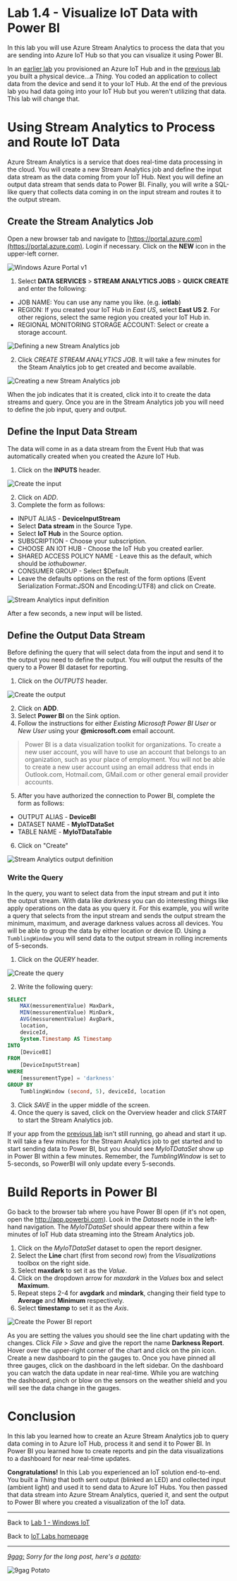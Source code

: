 # Lab 1.4 - Visualize IoT Data with Power BI

In this lab you will use Azure Stream Analytics to process the data that you are sending into Azure IoT Hub so that you can visualize it using Power BI.

In an [earlier lab](/content/lab-1-2-setting-up-an-azure-iot-hub.md) you provisioned an Azure IoT Hub and in the [previous lab](/content/lab-1-3-sending-telemetry-to-the-cloud.md) you built a physical device...a *Thing*. You coded an application to collect
data from the device and send it to your IoT Hub. At the end of the previous lab you had data going into your IoT Hub but you weren't utilizing that data. This lab will change that.

# Using Stream Analytics to Process and Route IoT Data
Azure Stream Analytics is a service that does real-time data processing in the cloud. You will create a new Stream Analytics job and define the 
input data stream as the data coming from your IoT Hub. Next you will define an output data stream that sends data to Power BI. Finally, you 
will write a SQL-like query that collects data coming in on the input stream and routes it to the output stream. 

## Create the Stream Analytics Job
Open a new browser tab and navigate to [https://portal.azure.com](https://portal.azure.com). Login if necessary. Click on the **NEW** icon in the upper-left corner.

![Windows Azure Portal v1](/images/lab1_asa_new.png)

1. Select **DATA SERVICES** > **STREAM ANALYTICS JOBS** > **QUICK CREATE** and enter the following:

 - JOB NAME: You can use any name you like. (e.g. **iotlab**)
 - REGION: If you created your IoT Hub in *East US*, select **East US 2**. For other regions, select the same region you created your IoT Hub in.
 - REGIONAL MONITORING STORAGE ACCOUNT: Select or create a storage account.

![Defining a new Stream Analytics job](/images/lab1_asa_config.png)

2. Click *CREATE STREAM ANALYTICS JOB*. It will take a few minutes for the Steam Analytics job to get created and become available. 

![Creating a new Stream Analytics job](/images/lab1_asa_created.png)

When the job indicates that it is created, click into it to create the data streams and query. Once you are in the Stream Analytics job you will need to define the job input, query and output. 

## Define the Input Data Stream
The data will come in as a data stream from the Event Hub that was automatically created when you created the Azure IoT Hub. 

1. Click on the **INPUTS** header.

![Create the input](/images/lab1_asa_newinputs.png)

2. Click on *ADD*.
3. Complete the form as follows:

 - INPUT ALIAS - **DeviceInputStream**
 - Select **Data stream** in the Source Type.
 - Select **IoT Hub** in the Source option.
 - SUBSCRIPTION - Choose your subscription.
 - CHOOSE AN IOT HUB - Choose the IoT Hub you created earlier.
 - SHARED ACCESS POLICY NAME - Leave this as the default, which should be *iothubowner*.
 - CONSUMER GROUP - Select $Default.
 - Leave the defaults options on the rest of the form options (Event Serialization Format:JSON and Encoding:UTF8) and click on Create. 

![Stream Analytics input definition](/images/lab1_asa_inputconfig.png)

After a few seconds, a new input will be listed.

## Define the Output Data Stream
Before defining the query that will select data from the input and send it to the output you need to define the output. You will output the results of the query to a Power BI dataset for reporting.

1. Click on the *OUTPUTS* header.

![Create the output](/images/lab1_asa_newoutput.png)

2. Click on **ADD**.
3. Select **Power BI** on the Sink option.
4. Follow the instructions for either *Existing Microsoft Power BI User* or *New User* using your **@microsoft.com** email account.

<blockquote>
Power BI is a data visualization toolkit for organizations. To create a new user account, you will have to use an account that belongs to an 
organization, such as your place of employment. You will not be able to create a new user account using an email address that ends in 
Outlook.com, Hotmail.com, GMail.com or other general email provider accounts.
</blockquote>

5. After you have authorized the connection to Power BI, complete the form as follows:

 - OUTPUT ALIAS - **DeviceBI**
 - DATASET NAME - **MyIoTDataSet**
 - TABLE NAME - **MyIoTDataTable**

6. Click on "Create"

![Stream Analytics output definition](/images/lab1_asa_outputconfig.png)

### Write the Query
In the query, you want to select data from the input stream and put it into the output stream. With data like *darkness* you can do interesting things like apply operations on the data as you query it. For this example, you will write a query that selects from the input stream and sends the output stream the minimum, maximum, and average darkness values across all devices. You will be able to group the data by either location or device ID. Using a <code>TumblingWindow</code> you will send data to the output stream in rolling increments of 5-seconds.

1. Click on the *QUERY* header.

![Create the query](/images/lab1_asa_queryconfig.png)

2. Write the following query:

```sql
SELECT
    MAX(messurementValue) MaxDark,
    MIN(messurementValue) MinDark,
    AVG(messurementValue) AvgDark,
    location,
    deviceId,
    System.Timestamp AS Timestamp
INTO
    [DeviceBI]
FROM
    [DeviceInputStream]
WHERE
    [messurementType] = 'darkness'
GROUP BY
    TumblingWindow (second, 5), deviceId, location 
```

3. Click *SAVE* in the upper middle of the screen. 
4. Once the query is saved, click on the Overview header and click *START* to start the Stream Analytics job. 

If your app from the [previous lab](../sending-telemetry/) isn't still running, go ahead and start it up. It will take a few minutes for the Stream Analytics job to get started and to start sending data to Power BI, but you should see *MyIoTDataSet* show up in Power BI within a few minutes. Remember, the *TumblingWindow* is set to 5-seconds, so PowerBI will only update every 5-seconds.

# Build Reports in Power BI
Go back to the browser tab where you have Power BI open (if it's not open, open the http://app.powerbi.com). Look in the *Datasets* node in the left-hand navigation. The *MyIoTDataSet* should appear there within a few minutes of IoT Hub data streaming into the Stream Analytics job. 

1. Click on the *MyIoTDataSet* dataset to open the report designer.
2. Select the **Line** chart (first from second row) from the *Visualizations* toolbox on the right side.
3. Select **maxdark** to set it as the *Value*.
4. Click on the dropdown arrow for *maxdark* in the *Values* box and select **Maximum**.
5. Repeat steps 2-4 for **avgdark** and **mindark**, changing their field type to **Average** and **Minimum** respectively.
6. Select **timestamp** to set it as the *Axis*.

![Create the Power BI report](/images/lab1_powerbi01.png)

As you are setting the values you should see the line chart updating with the changes. Click *File* > *Save* and give the report the name **Darkness Report**. Hover over the upper-right corner of the chart and click on the pin icon. Create a new dashboard to pin the gauges to. Once you have pinned all three gauges, click on the dashboard in the left sidebar. On the dashboard you can watch the data update in near real-time. While you are watching the dashboard, pinch or blow on the sensors on the weather shield and you will see the data change in the gauges.

# Conclusion
In this lab you learned how to create an Azure Stream Analytics job to query data coming in to Azure IoT Hub, process it and send it to Power BI. In Power BI you learned how to create reports and pin the data visualizations to a dashboard for near real-time updates.

**Congratulations!** In this Lab you experienced an IoT solution end-to-end. You built a *Thing* that both sent output (blinked an LED) and collected input (ambient light) and used it to send data to Azure IoT Hubs. You then passed that data stream into Azure Stream Analytics, queried it, and sent the output to Power BI where you created a visualization of the IoT data.

---

Back to [Lab 1 - Windows IoT](/content/lab-1-windows-iot.md)

Back to [IoT Labs homepage](/readme.md#labs)

---

*[9gag:](http://9gag.com/) Sorry for  the long post, here's a [potato](https://www.quora.com/What-does-Sorry-for-the-long-post-heres-a-potato-mean-in-9GAG):*

![9gag Potato](/images/potato06.jpg)

